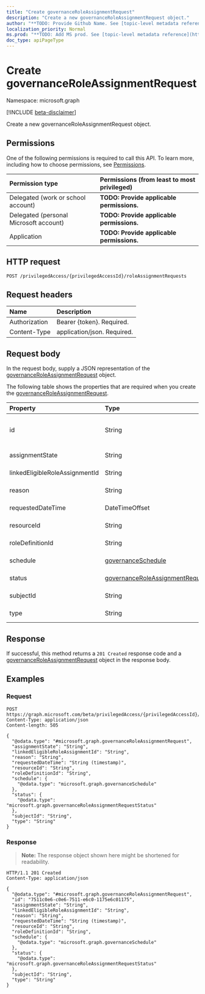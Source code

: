 ```yaml
---
title: "Create governanceRoleAssignmentRequest"
description: "Create a new governanceRoleAssignmentRequest object."
author: "**TODO: Provide Github Name. See [topic-level metadata reference](https://msgo.azurewebsites.net/add/document/guidelines/metadata.html#topic-level-metadata)**"
localization_priority: Normal
ms.prod: "**TODO: Add MS prod. See [topic-level metadata reference](https://msgo.azurewebsites.net/add/document/guidelines/metadata.html#topic-level-metadata)**"
doc_type: apiPageType
---
```


# Create governanceRoleAssignmentRequest
Namespace: microsoft.graph

[!INCLUDE [beta-disclaimer](../../includes/beta-disclaimer.md)]

Create a new governanceRoleAssignmentRequest object.

## Permissions
One of the following permissions is required to call this API. To learn more, including how to choose permissions, see [Permissions](/graph/permissions-reference).

|Permission type|Permissions (from least to most privileged)|
|:---|:---|
|Delegated (work or school account)|**TODO: Provide applicable permissions.**|
|Delegated (personal Microsoft account)|**TODO: Provide applicable permissions.**|
|Application|**TODO: Provide applicable permissions.**|

## HTTP request

<!-- {
  "blockType": "ignored"
}
-->
``` http
POST /privilegedAccess/{privilegedAccessId}/roleAssignmentRequests
```

## Request headers
|Name|Description|
|:---|:---|
|Authorization|Bearer {token}. Required.|
|Content-Type|application/json. Required.|

## Request body
In the request body, supply a JSON representation of the [governanceRoleAssignmentRequest](../resources/governanceroleassignmentrequest.md) object.

The following table shows the properties that are required when you create the [governanceRoleAssignmentRequest](../resources/governanceroleassignmentrequest.md).

|Property|Type|Description|
|:---|:---|:---|
|id|String|**TODO: Add Description** Inherited from [entity](../resources/entity.md)|
|assignmentState|String|**TODO: Add Description**|
|linkedEligibleRoleAssignmentId|String|**TODO: Add Description**|
|reason|String|**TODO: Add Description**|
|requestedDateTime|DateTimeOffset|**TODO: Add Description**|
|resourceId|String|**TODO: Add Description**|
|roleDefinitionId|String|**TODO: Add Description**|
|schedule|[governanceSchedule](../resources/governanceschedule.md)|**TODO: Add Description**|
|status|[governanceRoleAssignmentRequestStatus](../resources/governanceroleassignmentrequeststatus.md)|**TODO: Add Description**|
|subjectId|String|**TODO: Add Description**|
|type|String|**TODO: Add Description**|



## Response

If successful, this method returns a `201 Created` response code and a [governanceRoleAssignmentRequest](../resources/governanceroleassignmentrequest.md) object in the response body.

## Examples

### Request
<!-- {
  "blockType": "request",
  "name": "create_governanceroleassignmentrequest_from_governanceroleassignmentrequests"
}
-->
``` http
POST https://graph.microsoft.com/beta/privilegedAccess/{privilegedAccessId}/roleAssignmentRequests
Content-Type: application/json
Content-length: 505

{
  "@odata.type": "#microsoft.graph.governanceRoleAssignmentRequest",
  "assignmentState": "String",
  "linkedEligibleRoleAssignmentId": "String",
  "reason": "String",
  "requestedDateTime": "String (timestamp)",
  "resourceId": "String",
  "roleDefinitionId": "String",
  "schedule": {
    "@odata.type": "microsoft.graph.governanceSchedule"
  },
  "status": {
    "@odata.type": "microsoft.graph.governanceRoleAssignmentRequestStatus"
  },
  "subjectId": "String",
  "type": "String"
}
```


### Response
>**Note:** The response object shown here might be shortened for readability.
<!-- {
  "blockType": "response",
  "truncated": true,
  "@odata.type": "microsoft.graph.governanceRoleAssignmentRequest"
}
-->
``` http
HTTP/1.1 201 Created
Content-Type: application/json

{
  "@odata.type": "#microsoft.graph.governanceRoleAssignmentRequest",
  "id": "7511c0e6-c0e6-7511-e6c0-1175e6c01175",
  "assignmentState": "String",
  "linkedEligibleRoleAssignmentId": "String",
  "reason": "String",
  "requestedDateTime": "String (timestamp)",
  "resourceId": "String",
  "roleDefinitionId": "String",
  "schedule": {
    "@odata.type": "microsoft.graph.governanceSchedule"
  },
  "status": {
    "@odata.type": "microsoft.graph.governanceRoleAssignmentRequestStatus"
  },
  "subjectId": "String",
  "type": "String"
}
```

